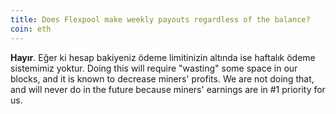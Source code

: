 ```yaml
---
title: Does Flexpool make weekly payouts regardless of the balance?
coin: eth
---
```


**Hayır**. Eğer ki hesap bakiyeniz ödeme limitinizin altında ise haftalık ödeme sistemimiz yoktur. Doing this will require "wasting" some space in our blocks, and it is known to decrease miners' profits. We are not doing that, and will never do in the future because miners' earnings are in #1 priority for us.
